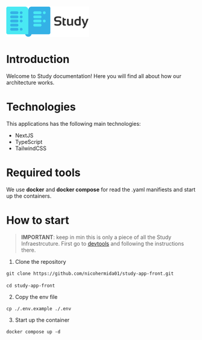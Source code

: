 ![alt text](./study_logo.png)

# Introduction

Welcome to Study documentation!
Here you will find all about how our architecture works.

# Technologies

This applications has the following main technologies:

- NextJS
- TypeScript
- TailwindCSS

# Required tools

We use **docker** and **docker compose** for read the .yaml manifiests and start up the containers.

# How to start

> **IMPORTANT**: keep in min this is only a piece of all the Study Infraestrcuture. First go to [devtools](https://github.com/nicohermida01/study-dev-tools) and following the instructions there.

1. Clone the repository

```
git clone https://github.com/nicohermida01/study-app-front.git

cd study-app-front
```

2. Copy the env file

```
cp ./.env.example ./.env
```

3. Start up the container

```
docker compose up -d
```
